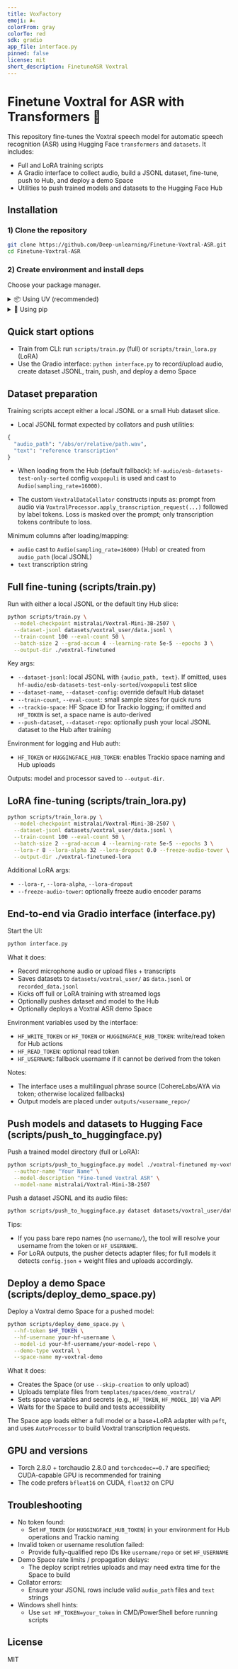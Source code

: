 ```yaml
---
title: VoxFactory
emoji: 🌬️
colorFrom: gray
colorTo: red
sdk: gradio
app_file: interface.py
pinned: false
license: mit
short_description: FinetuneASR Voxtral
---
```


# Finetune Voxtral for ASR with Transformers 🤗

This repository fine-tunes the Voxtral speech model for automatic speech recognition (ASR) using Hugging Face `transformers` and `datasets`. It includes:

- Full and LoRA training scripts
- A Gradio interface to collect audio, build a JSONL dataset, fine-tune, push to Hub, and deploy a demo Space
- Utilities to push trained models and datasets to the Hugging Face Hub

## Installation

### 1) Clone the repository

```bash
git clone https://github.com/Deep-unlearning/Finetune-Voxtral-ASR.git
cd Finetune-Voxtral-ASR
```

### 2) Create environment and install deps

Choose your package manager.

<details>
<summary>📦 Using UV (recommended)</summary>

```bash
uv venv .venv --python 3.10 && source .venv/bin/activate
uv pip install -r requirements.txt
```

</details>

<details>
<summary>🐍 Using pip</summary>

```bash
python -m venv .venv --python 3.10 && source .venv/bin/activate
pip install --upgrade pip
pip install -r requirements.txt
```

</details>

## Quick start options

- Train from CLI: run `scripts/train.py` (full) or `scripts/train_lora.py` (LoRA)
- Use the Gradio interface: `python interface.py` to record/upload audio, create dataset JSONL, train, push, and deploy a demo Space

## Dataset preparation

Training scripts accept either a local JSONL or a small Hub dataset slice.

- Local JSONL format expected by collators and push utilities:

```python
{
  "audio_path": "/abs/or/relative/path.wav",
  "text": "reference transcription"
}
```

- When loading from the Hub (default fallback): `hf-audio/esb-datasets-test-only-sorted` config `voxpopuli` is used and cast to `Audio(sampling_rate=16000)`.

- The custom `VoxtralDataCollator` constructs inputs as: prompt from audio via `VoxtralProcessor.apply_transcription_request(...)` followed by label tokens. Loss is masked over the prompt; only transcription tokens contribute to loss.

Minimum columns after loading/mapping:

- `audio` cast to `Audio(sampling_rate=16000)` (Hub) or created from `audio_path` (local JSONL)
- `text` transcription string

## Full fine-tuning (scripts/train.py)

Run with either a local JSONL or the default tiny Hub slice:

```bash
python scripts/train.py \
  --model-checkpoint mistralai/Voxtral-Mini-3B-2507 \
  --dataset-jsonl datasets/voxtral_user/data.jsonl \
  --train-count 100 --eval-count 50 \
  --batch-size 2 --grad-accum 4 --learning-rate 5e-5 --epochs 3 \
  --output-dir ./voxtral-finetuned
```

Key args:

- `--dataset-jsonl`: local JSONL with `{audio_path, text}`. If omitted, uses `hf-audio/esb-datasets-test-only-sorted`/`voxpopuli` test slice
- `--dataset-name`, `--dataset-config`: override default Hub dataset
- `--train-count`, `--eval-count`: small sample sizes for quick runs
- `--trackio-space`: HF Space ID for Trackio logging; if omitted and `HF_TOKEN` is set, a space name is auto-derived
- `--push-dataset`, `--dataset-repo`: optionally push your local JSONL dataset to the Hub after training

Environment for logging and Hub auth:

- `HF_TOKEN` or `HUGGINGFACE_HUB_TOKEN`: enables Trackio space naming and Hub uploads

Outputs: model and processor saved to `--output-dir`.

## LoRA fine-tuning (scripts/train_lora.py)

```bash
python scripts/train_lora.py \
  --model-checkpoint mistralai/Voxtral-Mini-3B-2507 \
  --dataset-jsonl datasets/voxtral_user/data.jsonl \
  --train-count 100 --eval-count 50 \
  --batch-size 2 --grad-accum 4 --learning-rate 5e-5 --epochs 3 \
  --lora-r 8 --lora-alpha 32 --lora-dropout 0.0 --freeze-audio-tower \
  --output-dir ./voxtral-finetuned-lora
```

Additional LoRA args:

- `--lora-r`, `--lora-alpha`, `--lora-dropout`
- `--freeze-audio-tower`: optionally freeze audio encoder params

## End-to-end via Gradio interface (interface.py)

Start the UI:

```bash
python interface.py
```

What it does:

- Record microphone audio or upload files + transcripts
- Saves datasets to `datasets/voxtral_user/` as `data.jsonl` or `recorded_data.jsonl`
- Kicks off full or LoRA training with streamed logs
- Optionally pushes dataset and model to the Hub
- Optionally deploys a Voxtral ASR demo Space

Environment variables used by the interface:

- `HF_WRITE_TOKEN` or `HF_TOKEN` or `HUGGINGFACE_HUB_TOKEN`: write/read token for Hub actions
- `HF_READ_TOKEN`: optional read token
- `HF_USERNAME`: fallback username if it cannot be derived from the token

Notes:

- The interface uses a multilingual phrase source (CohereLabs/AYA via token; otherwise localized fallbacks)
- Output models are placed under `outputs/<username_repo>/`

## Push models and datasets to Hugging Face (scripts/push_to_huggingface.py)

Push a trained model directory (full or LoRA):

```bash
python scripts/push_to_huggingface.py model ./voxtral-finetuned my-voxtral-asr \
  --author-name "Your Name" \
  --model-description "Fine-tuned Voxtral ASR" \
  --model-name mistralai/Voxtral-Mini-3B-2507
```

Push a dataset JSONL and its audio files:

```bash
python scripts/push_to_huggingface.py dataset datasets/voxtral_user/data.jsonl my-voxtral-dataset
```

Tips:

- If you pass bare repo names (no `username/`), the tool will resolve your username from the token or `HF_USERNAME`.
- For LoRA outputs, the pusher detects adapter files; for full models it detects `config.json` + weight files and uploads accordingly.

## Deploy a demo Space (scripts/deploy_demo_space.py)

Deploy a Voxtral demo Space for a pushed model:

```bash
python scripts/deploy_demo_space.py \
  --hf-token $HF_TOKEN \
  --hf-username your-hf-username \
  --model-id your-hf-username/your-model-repo \
  --demo-type voxtral \
  --space-name my-voxtral-demo
```

What it does:

- Creates the Space (or use `--skip-creation` to only upload)
- Uploads template files from `templates/spaces/demo_voxtral/`
- Sets space variables and secrets (e.g., `HF_TOKEN`, `HF_MODEL_ID`) via API
- Waits for the Space to build and tests accessibility

The Space app loads either a full model or a base+LoRA adapter with `peft`, and uses `AutoProcessor` to build Voxtral transcription requests.

## GPU and versions

- Torch 2.8.0 + torchaudio 2.8.0 and `torchcodec==0.7` are specified; CUDA-capable GPU is recommended for training
- The code prefers `bfloat16` on CUDA, `float32` on CPU

## Troubleshooting

- No token found:
  - Set `HF_TOKEN` (or `HUGGINGFACE_HUB_TOKEN`) in your environment for Hub operations and Trackio naming
- Invalid token or username resolution failed:
  - Provide fully-qualified repo IDs like `username/repo` or set `HF_USERNAME`
- Demo Space rate limits / propagation delays:
  - The deploy script retries uploads and may need extra time for the Space to build
- Collator errors:
  - Ensure your JSONL rows include valid `audio_path` files and `text` strings
- Windows shell hints:
  - Use `set HF_TOKEN=your_token` in CMD/PowerShell before running scripts

## License

MIT